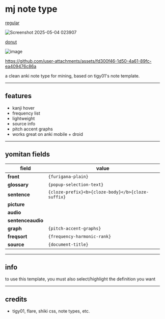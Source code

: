 # mj note type  
[regular](https://github.com/watchtheflowers/mj-s-note-type/releases/download/standard/mj.auto.mining.apkg)

![Screenshot 2025-05-04 023907](https://github.com/user-attachments/assets/6f67938f-caa4-4424-b772-ac758f96410e)

[donut](https://github.com/watchtheflowers/mj-s-note-type/releases/download/standard/mj.donut.mining.apkg)

![image](https://github.com/user-attachments/assets/f6337f48-6fb0-45f0-b593-7d76e1df13fa)





https://github.com/user-attachments/assets/fd300f46-1d50-4a61-89fc-ea409476c86a




a clean anki note type for mining, based on tigy01's note template.

---

## features
- kanji hover
- frequency list
- lightweight
- source info
- pitch accent graphs
- works great on anki mobile + droid

---

## yomitan fields

| field            | value                                            |
| ---------------- | ------------------------------------------------ |
| **front**         | `{furigana-plain}`                               |
| **glossary**      | `{popup-selection-text}`                         |
| **sentence**      | `{cloze-prefix}<b>{cloze-body}</b>{cloze-suffix}` |
| **picture**       |                                                  |
| **audio**         |                                                  |
| **sentenceaudio** |                                                  |
| **graph**         | `{pitch-accent-graphs}`                          |
| **freqsort**      | `{frequency-harmonic-rank}`                      |
| **source**        | `{document-title}`                               |

---

## info
to use this template, you must also select/highlight the definition you want

---

## credits
- tigy01, flare, shiki css, note types, etc.
